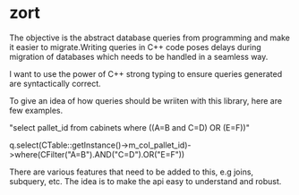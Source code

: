 # zort
The objective is the abstract database queries from programming and make it easier to migrate.Writing queries in C++ code poses delays during migration of databases which needs to be handled in a seamless way.

I want to use the power of C++ strong typing to ensure queries generated are syntactically correct. 

To give an idea of how queries should be wriiten with this library, here are few examples. 

"select pallet_id from cabinets where ((A=B and C=D) OR (E=F))"

q.select(CTable::getInstance()->m_col_pallet_id)->where(CFilter("A=B").AND("C=D").OR("E=F"))

There are various features that need to be added to this, e.g joins, subquery, etc. The idea is to make the api easy to understand and robust. 

